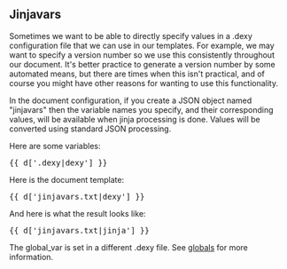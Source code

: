 ## Jinjavars

Sometimes we want to be able to directly specify values in a .dexy configuration file that we can use in our templates. For example, we may want to specify a version number so we use this consistently throughout our document. It's better practice to generate a version number by some automated means, but there are times when this isn't practical, and of course you might have other reasons for wanting to use this functionality.

In the document configuration, if you create a JSON object named "jinjavars" then the variable names you specify, and their corresponding values, will be available when jinja processing is done. Values will be converted using standard JSON processing.

Here are some variables:

<pre>
{{ d['.dexy|dexy'] }}
</pre>

Here is the document template:

<pre>
{{ d['jinjavars.txt|dexy'] }}
</pre>

And here is what the result looks like:

<pre>
{{ d['jinjavars.txt|jinja'] }}
</pre>

The global_var is set in a different .dexy file. See [globals](../global-args/) for more information.
